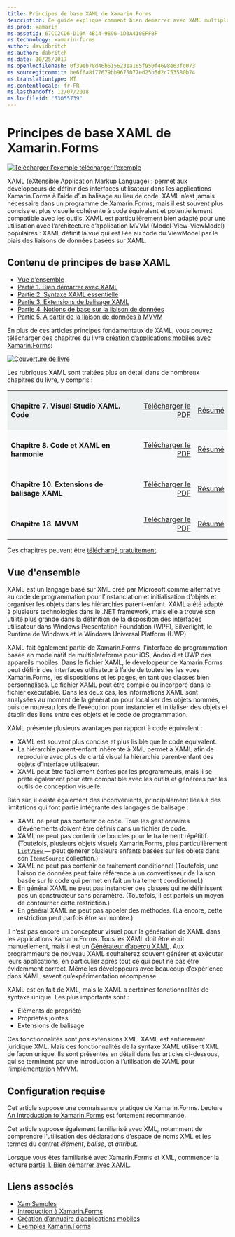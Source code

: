 ```yaml
---
title: Principes de base XAML de Xamarin.Forms
description: Ce guide explique comment bien démarrer avec XAML multiplateforme pour les appareils mobiles. XAML permet aux développeurs de définir des interfaces utilisateur dans les applications Xamarin.Forms à l’aide du balisage au lieu de code.
ms.prod: xamarin
ms.assetid: 67CC2CD6-D10A-4B14-9696-1D3A410EFFBF
ms.technology: xamarin-forms
author: davidbritch
ms.author: dabritch
ms.date: 10/25/2017
ms.openlocfilehash: 0f39eb78d46b6156231a165f950f4698e63fc073
ms.sourcegitcommit: be6f6a8f77679bb9675077ed25b5d2c753580b74
ms.translationtype: MT
ms.contentlocale: fr-FR
ms.lasthandoff: 12/07/2018
ms.locfileid: "53055739"
---
```

# <a name="xamarinforms-xaml-basics"></a>Principes de base XAML de Xamarin.Forms

[![Télécharger l’exemple](~/media/shared/download.png) télécharger l’exemple](https://developer.xamarin.com/samples/xamarin-forms/XamlSamples/)

XAML (eXtensible Application Markup Language) : permet aux développeurs de définir des interfaces utilisateur dans les applications Xamarin.Forms à l’aide d’un balisage au lieu de code. XAML n’est jamais nécessaire dans un programme de Xamarin.Forms, mais il est souvent plus concise et plus visuelle cohérente à code équivalent et potentiellement compatible avec les outils. XAML est particulièrement bien adapté pour une utilisation avec l’architecture d’application MVVM (Model-View-ViewModel) populaires : XAML définit la vue qui est liée au code du ViewModel par le biais des liaisons de données basées sur XAML.

## <a name="xaml-basics-contents"></a>Contenu de principes de base XAML

* [Vue d’ensemble](#Overview)
* [Partie 1. Bien démarrer avec XAML](~/xamarin-forms/xaml/xaml-basics/get-started-with-xaml.md)
* [Partie 2. Syntaxe XAML essentielle](~/xamarin-forms/xaml/xaml-basics/essential-xaml-syntax.md)
* [Partie 3. Extensions de balisage XAML](~/xamarin-forms/xaml/xaml-basics/xaml-markup-extensions.md)
* [Partie 4. Notions de base sur la liaison de données](~/xamarin-forms/xaml/xaml-basics/data-binding-basics.md)
* [Partie 5. À partir de la liaison de données à MVVM](~/xamarin-forms/xaml/xaml-basics/data-bindings-to-mvvm.md)

En plus de ces articles principes fondamentaux de XAML, vous pouvez télécharger des chapitres du livre [création d’applications mobiles avec Xamarin.Forms](~/xamarin-forms/creating-mobile-apps-xamarin-forms/index.md):

[![](images/cover-sml.png "Couverture de livre")](~/xamarin-forms/creating-mobile-apps-xamarin-forms/index.md)

Les rubriques XAML sont traitées plus en détail dans de nombreux chapitres du livre, y compris :

<table style="border:0px; box-shadow:0 0px 0px" cellpadding="0" cellspacing="2" border="0" width="85%">
<tr style="background:#ecf0f1">
  <td style="border:0px;">
    <h4>Chapitre 7. Visual Studio XAML. Code</h4>
  </td>
  <td style="border:0px;" align="right"><a href="https://download.xamarin.com/developer/xamarin-forms-book/XamarinFormsBook-Ch07-Apr2016.pdf">Télécharger le PDF</a> </td>
  <td style="border:0px;" align="right"><a href="~/xamarin-forms/creating-mobile-apps-xamarin-forms/summaries/chapter07.md">Résumé</a></td>
</tr>
<tr style="background:#f8f9fa">
  <td style="border:0px;">
    <h4>Chapitre 8. Code et XAML en harmonie</h4>
  </td>
  <td style="border:0px;" align="right"><a href="https://download.xamarin.com/developer/xamarin-forms-book/XamarinFormsBook-Ch08-Apr2016.pdf">Télécharger le PDF</a> </td>
  <td style="border:0px;" align="right"><a href="~/xamarin-forms/creating-mobile-apps-xamarin-forms/summaries/chapter08.md">Résumé</a></td>
</tr>
<tr style="background:#f8f9fa">
  <td style="border:0px;">
    <h4>Chapitre 10. Extensions de balisage XAML</h4>
  </td>
  <td style="border:0px;" align="right"><a href="https://download.xamarin.com/developer/xamarin-forms-book/XamarinFormsBook-Ch10-Apr2016.pdf">Télécharger le PDF</a> </td>
  <td style="border:0px;" align="right"><a href="~/xamarin-forms/creating-mobile-apps-xamarin-forms/summaries/chapter10.md">Résumé</a></td>
</tr>
<tr style="background:#f8f9fa">
  <td style="border:0px;">
    <h4>Chapitre 18. MVVM</h4>
  </td>
  <td style="border:0px;" align="right"><a href="https://download.xamarin.com/developer/xamarin-forms-book/XamarinFormsBook-Ch18-Apr2016.pdf">Télécharger le PDF</a> </td>
  <td style="border:0px;" align="right"><a href="~/xamarin-forms/creating-mobile-apps-xamarin-forms/summaries/chapter18.md">Résumé</a></td></tr>
</table>

Ces chapitres peuvent être [téléchargé gratuitement](~/xamarin-forms/creating-mobile-apps-xamarin-forms/index.md).

<a name="Overview" />

## <a name="overview"></a>Vue d'ensemble

XAML est un langage basé sur XML créé par Microsoft comme alternative au code de programmation pour l’instanciation et initialisation d’objets et organiser les objets dans les hiérarchies parent-enfant. XAML a été adapté à plusieurs technologies dans le .NET framework, mais elle a trouvé son utilité plus grande dans la définition de la disposition des interfaces utilisateur dans Windows Presentation Foundation (WPF), Silverlight, le Runtime de Windows et le Windows Universal Platform (UWP).

XAML fait également partie de Xamarin.Forms, l’interface de programmation basée en mode natif de multiplateforme pour iOS, Android et UWP des appareils mobiles. Dans le fichier XAML, le développeur de Xamarin.Forms peut définir des interfaces utilisateur à l’aide de toutes les les vues Xamarin.Forms, les dispositions et les pages, en tant que classes bien personnalisés. Le fichier XAML peut être compilé ou incorporé dans le fichier exécutable. Dans les deux cas, les informations XAML sont analysées au moment de la génération pour localiser des objets nommés, puis de nouveau lors de l’exécution pour instancier et initialiser des objets et établir des liens entre ces objets et le code de programmation.

XAML présente plusieurs avantages par rapport à code équivalent :

-  XAML est souvent plus concise et plus lisible que le code équivalent.
-  La hiérarchie parent-enfant inhérente à XML permet à XAML afin de reproduire avec plus de clarté visual la hiérarchie parent-enfant des objets d’interface utilisateur.
-  XAML peut être facilement écrites par les programmeurs, mais il se prête également pour être compatible avec les outils et générées par les outils de conception visuelle.

Bien sûr, il existe également des inconvénients, principalement liées à des limitations qui font partie intégrante des langages de balisage :

-  XAML ne peut pas contenir de code. Tous les gestionnaires d’événements doivent être définis dans un fichier de code.
-  XAML ne peut pas contenir de boucles pour le traitement répétitif. (Toutefois, plusieurs objets visuels Xamarin.Forms, plus particulièrement [ `ListView` ](xref:Xamarin.Forms.ListView) — peut générer plusieurs enfants basées sur les objets dans son `ItemsSource` collection.)
-  XAML ne peut pas contenir de traitement conditionnel (Toutefois, une liaison de données peut faire référence à un convertisseur de liaison basée sur le code qui permet en fait un traitement conditionnel.)
-  En général XAML ne peut pas instancier des classes qui ne définissent pas un constructeur sans paramètre. (Toutefois, il est parfois un moyen de contourner cette restriction.)
-  En général XAML ne peut pas appeler des méthodes. (Là encore, cette restriction peut parfois être surmontée.)

Il n’est pas encore un concepteur visuel pour la génération de XAML dans les applications Xamarin.Forms. Tous les XAML doit être écrit manuellement, mais il est un [Générateur d’aperçu XAML](~/xamarin-forms/xaml/xaml-previewer.md). Aux programmeurs de nouveau XAML souhaiterez souvent générer et exécuter leurs applications, en particulier après tout ce qui peut ne pas être évidemment correct. Même les développeurs avec beaucoup d’expérience dans XAML savent qu’expérimentation récompense.

XAML est en fait de XML, mais le XAML a certaines fonctionnalités de syntaxe unique. Les plus importants sont :

- Éléments de propriété
- Propriétés jointes
- Extensions de balisage

Ces fonctionnalités sont *pas* extensions XML. XAML est entièrement juridique XML. Mais ces fonctionnalités de la syntaxe XAML utilisent XML de façon unique. Ils sont présentés en détail dans les articles ci-dessous, qui se terminent par une introduction à l’utilisation de XAML pour l’implémentation MVVM.

## <a name="requirements"></a>Configuration requise

Cet article suppose une connaissance pratique de Xamarin.Forms. Lecture [An Introduction to Xamarin.Forms](~/xamarin-forms/get-started/introduction-to-xamarin-forms.md) est fortement recommandé.

Cet article suppose également familiarisé avec XML, notamment de comprendre l’utilisation des déclarations d’espace de noms XML et les termes du contrat *élément*, *balise*, et *attribut*.

Lorsque vous êtes familiarisé avec Xamarin.Forms et XML, commencer la lecture [partie 1. Bien démarrer avec XAML](~/xamarin-forms/xaml/xaml-basics/get-started-with-xaml.md).



## <a name="related-links"></a>Liens associés

- [XamlSamples](https://developer.xamarin.com/samples/xamarin-forms/XamlSamples/)
- [Introduction à Xamarin.Forms](~/xamarin-forms/get-started/introduction-to-xamarin-forms.md)
- [Création d’annuaire d’applications mobiles](~/xamarin-forms/creating-mobile-apps-xamarin-forms/index.md)
- [Exemples Xamarin.Forms](https://developer.xamarin.com/samples/xamarin-forms/all/)
